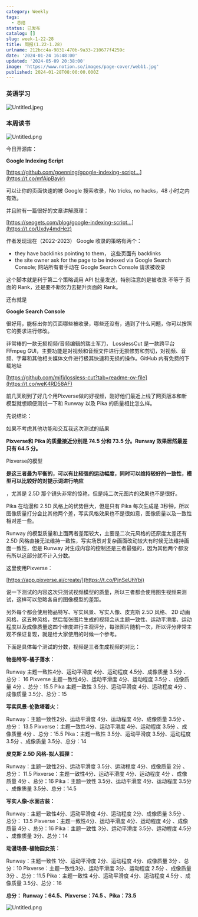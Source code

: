 ```yaml
---
category: Weekly
tags:
  - 总结
status: 已发布
catalog: []
slug: week-1-22-28
title: 周报(1.22-1.28)
urlname: 212bcc4a-9831-470b-9a33-210677f4259c
date: '2024-01-24 16:48:00'
updated: '2024-05-09 20:38:00'
image: 'https://www.notion.so/images/page-cover/webb1.jpg'
published: 2024-01-28T08:00:00.000Z
---
```


### 英语学习


![Untitled.jpeg](https://prod-files-secure.s3.us-west-2.amazonaws.com/5d24fe63-e567-4804-86f9-9fdc62e13082/13f89310-e18e-4344-b5f8-95c58ff07f1e/Untitled.jpeg?X-Amz-Algorithm=AWS4-HMAC-SHA256&X-Amz-Content-Sha256=UNSIGNED-PAYLOAD&X-Amz-Credential=ASIAZI2LB46664IX5LD4%2F20250308%2Fus-west-2%2Fs3%2Faws4_request&X-Amz-Date=20250308T213246Z&X-Amz-Expires=3600&X-Amz-Security-Token=IQoJb3JpZ2luX2VjEB0aCXVzLXdlc3QtMiJGMEQCIB4MNhNsVZ7OagQUNmX7BNaBhHbwk7mTldXin1drjwiAAiB8oKBBRHg44dMQksc3V%2Bhi2pCEb5kre%2FkkQYbF4Dxz0Cr%2FAwhmEAAaDDYzNzQyMzE4MzgwNSIM52%2BPp0q7sfx%2FfSvsKtwDRhxFmciIawbLrVfDL1HUCT2mzq4m2Gj%2FfgFeSyVgMowXHmUGLvyPPtndus0DD09KDeBLS0WXHwz1JxYDVHsRXzuhVaYGzXkJ8qByN%2FZUV87Eq%2BhjufsBC8VGGf54fafb3YnZlvSnwh7Ihw4%2FHEnECcjbsmDCrd0SPgEnXAaOElTdmNY1Rm3sC8laEJwfCTns4eic2OunnJ2IhLsRCXVEHCHWRdJcBFuNl1TsWx%2FPkzqn2iaSc2LyoABFjfZsWXMZFV%2FeenMQ5O849YVVlAhih3BDho9Qwq%2BTbvbp0f0TYNHo28WA45geKmG6cQ8Eb5REgunHe4nsJLPQSPaWvFnV0EgMwgYs9rWghleYOYDKwRicvoAMeTs%2F9XQxiJaRPicdCbl%2Fasd1L5bBo%2Bop1dC3dyUygqkVJFkTtLmOKweAikkWUTx2yhpOJEbaYKAOpYeBWz4F3xjCzjRNThQxQrG4d2cgSfm9R5YgKMHImq8HU7aNE13V6T2Utis%2FW9pUWhVju9z%2B9O9kGy5FoU9EcfX8yrvtpd%2FM3L3WRrUDTuHlpi5I%2B47vUjSQn7pCLwCETnpI4%2FqNKEOzJYtry7tuFzjBHrTytDLrgK7yUAX%2BQXDoSMoL65W4l9UcoWv8Bdcwg9OyvgY6pgGjMEZMxwfaL53wQm3zwyxcnKGpYZ36KLAmBN6VP7Aboqacd%2BSJrSQxHyKHUZQ8aheZ7zD0w9BOwVHSe9plPHOyBPDzy1%2Bkpu5E%2Ff7LQZeq5ppipAj2%2BnYrfwLGo%2BcJAcgiRd4EXSPSvdm5KMsDaeihjcSeYj9yiM%2Fd1HB4Cn%2F4CZImRGZPAJdfmazIL%2Bld0GtSxShWPi1CuFbbqJ2KHrog9KoEw2uj&X-Amz-Signature=afb39ce0990dac9496d64eb83af983114bdeee8e90ec7f4d08610069579aced0&X-Amz-SignedHeaders=host&x-id=GetObject)


### 本周读书


![Untitled.png](https://prod-files-secure.s3.us-west-2.amazonaws.com/5d24fe63-e567-4804-86f9-9fdc62e13082/4230a01f-03e6-45a7-9f78-5892b7e77e85/Untitled.png?X-Amz-Algorithm=AWS4-HMAC-SHA256&X-Amz-Content-Sha256=UNSIGNED-PAYLOAD&X-Amz-Credential=ASIAZI2LB46664IX5LD4%2F20250308%2Fus-west-2%2Fs3%2Faws4_request&X-Amz-Date=20250308T213246Z&X-Amz-Expires=3600&X-Amz-Security-Token=IQoJb3JpZ2luX2VjEB0aCXVzLXdlc3QtMiJGMEQCIB4MNhNsVZ7OagQUNmX7BNaBhHbwk7mTldXin1drjwiAAiB8oKBBRHg44dMQksc3V%2Bhi2pCEb5kre%2FkkQYbF4Dxz0Cr%2FAwhmEAAaDDYzNzQyMzE4MzgwNSIM52%2BPp0q7sfx%2FfSvsKtwDRhxFmciIawbLrVfDL1HUCT2mzq4m2Gj%2FfgFeSyVgMowXHmUGLvyPPtndus0DD09KDeBLS0WXHwz1JxYDVHsRXzuhVaYGzXkJ8qByN%2FZUV87Eq%2BhjufsBC8VGGf54fafb3YnZlvSnwh7Ihw4%2FHEnECcjbsmDCrd0SPgEnXAaOElTdmNY1Rm3sC8laEJwfCTns4eic2OunnJ2IhLsRCXVEHCHWRdJcBFuNl1TsWx%2FPkzqn2iaSc2LyoABFjfZsWXMZFV%2FeenMQ5O849YVVlAhih3BDho9Qwq%2BTbvbp0f0TYNHo28WA45geKmG6cQ8Eb5REgunHe4nsJLPQSPaWvFnV0EgMwgYs9rWghleYOYDKwRicvoAMeTs%2F9XQxiJaRPicdCbl%2Fasd1L5bBo%2Bop1dC3dyUygqkVJFkTtLmOKweAikkWUTx2yhpOJEbaYKAOpYeBWz4F3xjCzjRNThQxQrG4d2cgSfm9R5YgKMHImq8HU7aNE13V6T2Utis%2FW9pUWhVju9z%2B9O9kGy5FoU9EcfX8yrvtpd%2FM3L3WRrUDTuHlpi5I%2B47vUjSQn7pCLwCETnpI4%2FqNKEOzJYtry7tuFzjBHrTytDLrgK7yUAX%2BQXDoSMoL65W4l9UcoWv8Bdcwg9OyvgY6pgGjMEZMxwfaL53wQm3zwyxcnKGpYZ36KLAmBN6VP7Aboqacd%2BSJrSQxHyKHUZQ8aheZ7zD0w9BOwVHSe9plPHOyBPDzy1%2Bkpu5E%2Ff7LQZeq5ppipAj2%2BnYrfwLGo%2BcJAcgiRd4EXSPSvdm5KMsDaeihjcSeYj9yiM%2Fd1HB4Cn%2F4CZImRGZPAJdfmazIL%2Bld0GtSxShWPi1CuFbbqJ2KHrog9KoEw2uj&X-Amz-Signature=5e4d957e4edfcfbddacc797dfafecf3afb4ea81689f309e6cd533a1cf74dc1eb&X-Amz-SignedHeaders=host&x-id=GetObject)


今日开源库：


**Google Indexing Script**


[https://github.com/goenning/google-indexing-script…](https://t.co/mfAipBayir)


可以让你的页面快速的被 Google 搜索收录，No tricks, no hacks，48 小时之内有效。

并且附有一篇很好的文章讲解原理：


[https://seogets.com/blog/google-indexing-script…](https://t.co/Uxdy4mdHez)


作者发现现在（2022-2023） Google 收录的策略有两个：

- they have backlinks pointing to them， 这些页面有 backlinks
- the site owner ask for the page to be indexed via Google Search Console; 网站所有者手动在 Google Search Console 请求被收录

这个脚本就是利于第二个策略调用 API 批量发送，特别注意的是被收录 不等于 页面的 Rank，还是要不断努力去提升页面的 Rank。

还有就是


**Google Search Console**


很好用，能标出你的页面哪些被收录，哪些还没有，遇到了什么问题，你可以按照它的要求进行修改。


非常棒的一款无损视频/音频编辑的瑞士军刀， LosslessCut 是一款跨平台 FFmpeg GUI，主要功能是对视频和音频文件进行无损修剪和剪切，对视频、音频、字幕和其他相关媒体文件进行极其快速和无损的操作。GitHub 内有免费的下载地址


[https://github.com/mifi/lossless-cut?tab=readme-ov-file](https://t.co/weK4RD58AF)


前几天刷到了好几个用Pixverse做的好视频，刚好他们最近上线了网页版本和新模型就想顺便测试一下和 Runway 以及 Pika 的质量相比怎么样。

先说结论：

如果不考虑其他功能和交互我这次测试的结果


**Pixverse和 Pika 的质量接近分别是 74.5 分和 73.5 分。Runway 效果居然最差只有 64.5 分。**


Pixverse的模型


**是这三者最为平衡的，可以有比较强的运动幅度，同时可以维持较好的一致性，模型可以比较好的对提示词进行响应**


，尤其是 2.5D 那个镜头非常的惊艳，但是纯二次元图片的效果也不是很好。

Pika 在动漫和 2.5D 风格上的优势巨大，但是只有 Pika 每次生成是 3秒钟，所以图像质量打分会比其他两个差，写实风格效果也不是很如意，图像质量以及一致性相对差一些。

Runway 的模型质量和上面两者差距较大，主要是二次元风格的还原度太差还有 2.5D 风格直接无法维持一致性，写实场景对复杂画面改动较大有时候无法维持画面一致性，但是 Runway 对生成内容的控制还是三者最强的，因为其他两个都没有所以这部分就不计入分数。

这里使用Pixverse：


[https://app.pixverse.ai/create/](https://t.co/PjnSeUhYbi)


说一下测试的内容这次只测试视频模型的质量，所以三者都会使用图生视频来测试，这样可以忽略各自的图像模型的差距。

另外每个都会使用物品特写、写实风景、写实人像、皮克斯 2.5D 风格、 2D 动画风格，这五种风格，然后每张图片生成的视频会从主题一致性、运动平滑度、运动程度以及成像质量这四个维度进行主观评分，每张图片随机一次，所以评分非常主观不保证复现，就是给大家使用的时候一个参考。

下面是具体每个测试的分数，视频是三者生成视频的对比：


**物品特写-橘子落水：**


Runway   主题一致性4分、运动平滑度 4分、运动程度 4.5分、成像质量 3.5分 、总分： 16
Pixverse 主题一致性4分、运动平滑度 4分、运动程度 3.5分 、成像质量 4分 、总分：15.5
Pika 主题一致性 3.5分、运动平滑度 4分、运动程度 4分 、成像质量 3.5分、总分：15


**写实风景-伦敦塔着火：**


Runway：主题一致性2分、运动平滑度 4分、运动程度 4分、成像质量 3.5分 、总分： 13.5
Pixverse：主题一致性4分、运动平滑度 4分、运动程度 3.5分 、成像质量 4分 、总分：15.5
Pika：主题一致性 3.5分、运动平滑度 3.5分、运动程度 3.5分 、成像质量 3.5分、总分：14


**皮克斯 2.5D 风格-拟人狐狸：**


Runway：主题一致性2分、运动平滑度 3.5分、运动程度 4分、成像质量 2分 、总分： 11.5
Pixverse：主题一致性4分、运动平滑度 4分、运动程度 4分 、成像质量 4分 、总分：16
Pika：主题一致性 3.5分、运动平滑度 4分、运动程度 3.5分 、成像质量 3.5分、总分：14.5


**写实人像-水面古装：**


Runway：主题一致性4分、运动平滑度 4分、运动程度 2分、成像质量 3.5分 、总分： 13.5
Pixverse：主题一致性4分、运动平滑度 4分、运动程度 4分 、成像质量 4分 、总分：16
Pika：主题一致性 3分、运动平滑度 3.5分、运动程度 4.5分 、成像质量 3分、总分：14


**动漫场景-植物园女孩：**


Runway：主题一致性 1分、运动平滑度 2分、运动程度 4分、成像质量 3分 、总分：10
Pixverse：主题一致性3分、运动平滑度 3分、运动程度 2.5分 、成像质量 3分 、总分：11.5
Pika：主题一致性 4分、运动平滑度 4分、运动程度 4.5分 、成像质量 3.5分、总分：16


**总分： Runway：64.5、Pixverse：74.5 、Pika：73.5**


![Untitled.png](https://prod-files-secure.s3.us-west-2.amazonaws.com/5d24fe63-e567-4804-86f9-9fdc62e13082/8e04e5ad-2b05-4144-8058-53bf010acfd3/Untitled.png?X-Amz-Algorithm=AWS4-HMAC-SHA256&X-Amz-Content-Sha256=UNSIGNED-PAYLOAD&X-Amz-Credential=ASIAZI2LB46664IX5LD4%2F20250308%2Fus-west-2%2Fs3%2Faws4_request&X-Amz-Date=20250308T213246Z&X-Amz-Expires=3600&X-Amz-Security-Token=IQoJb3JpZ2luX2VjEB0aCXVzLXdlc3QtMiJGMEQCIB4MNhNsVZ7OagQUNmX7BNaBhHbwk7mTldXin1drjwiAAiB8oKBBRHg44dMQksc3V%2Bhi2pCEb5kre%2FkkQYbF4Dxz0Cr%2FAwhmEAAaDDYzNzQyMzE4MzgwNSIM52%2BPp0q7sfx%2FfSvsKtwDRhxFmciIawbLrVfDL1HUCT2mzq4m2Gj%2FfgFeSyVgMowXHmUGLvyPPtndus0DD09KDeBLS0WXHwz1JxYDVHsRXzuhVaYGzXkJ8qByN%2FZUV87Eq%2BhjufsBC8VGGf54fafb3YnZlvSnwh7Ihw4%2FHEnECcjbsmDCrd0SPgEnXAaOElTdmNY1Rm3sC8laEJwfCTns4eic2OunnJ2IhLsRCXVEHCHWRdJcBFuNl1TsWx%2FPkzqn2iaSc2LyoABFjfZsWXMZFV%2FeenMQ5O849YVVlAhih3BDho9Qwq%2BTbvbp0f0TYNHo28WA45geKmG6cQ8Eb5REgunHe4nsJLPQSPaWvFnV0EgMwgYs9rWghleYOYDKwRicvoAMeTs%2F9XQxiJaRPicdCbl%2Fasd1L5bBo%2Bop1dC3dyUygqkVJFkTtLmOKweAikkWUTx2yhpOJEbaYKAOpYeBWz4F3xjCzjRNThQxQrG4d2cgSfm9R5YgKMHImq8HU7aNE13V6T2Utis%2FW9pUWhVju9z%2B9O9kGy5FoU9EcfX8yrvtpd%2FM3L3WRrUDTuHlpi5I%2B47vUjSQn7pCLwCETnpI4%2FqNKEOzJYtry7tuFzjBHrTytDLrgK7yUAX%2BQXDoSMoL65W4l9UcoWv8Bdcwg9OyvgY6pgGjMEZMxwfaL53wQm3zwyxcnKGpYZ36KLAmBN6VP7Aboqacd%2BSJrSQxHyKHUZQ8aheZ7zD0w9BOwVHSe9plPHOyBPDzy1%2Bkpu5E%2Ff7LQZeq5ppipAj2%2BnYrfwLGo%2BcJAcgiRd4EXSPSvdm5KMsDaeihjcSeYj9yiM%2Fd1HB4Cn%2F4CZImRGZPAJdfmazIL%2Bld0GtSxShWPi1CuFbbqJ2KHrog9KoEw2uj&X-Amz-Signature=3c3669668edb3e553d0fbe1e6daf9613983612b1e876c152342eaac90286f74e&X-Amz-SignedHeaders=host&x-id=GetObject)


